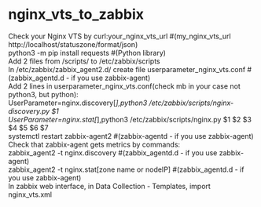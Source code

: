 # nginx_vts_to_zabbix
Check your Nginx VTS by curl:your_nginx_vts_url #(my_nginx_vts_url http://localhost/statuszone/format/json) <Br>
python3 -m pip install requests #(Python library) <Br>
Add 2 files from /scripts/ to /etc/zabbix/scripts <Br>
In /etc/zabbix/zabbix_agent2.d/ create file userparameter_nginx_vts.conf #(zabbix_agentd.d - if you use zabbix-agent) <Br>
Add 2 lines in userparameter_nginx_vts.conf(check mb in your case not python3, but python): <Br>
UserParameter=nginx.discovery[*],python3 /etc/zabbix/scripts/nginx-discovery.py $1 <Br>
UserParameter=nginx.stat[*],python3 /etc/zabbix/scripts/nginx.py $1 $2 $3 $4 $5 $6 $7 <Br>
systemctl restart zabbix-agent2 #(zabbix-agentd - if you use zabbix-agent) <Br>
Check that zabbix-agent gets metrics by commands: <Br>
zabbix_agent2 -t nginx.discovery #(zabbix_agentd.d - if you use zabbix-agent) <Br>
zabbix_agent2 -t nginx.stat[zone name or nodeIP]  #(zabbix_agentd.d - if you use zabbix-agent) <Br>
In zabbix web interface, in Data Collection - Templates, import nginx_vts.xml <Br>
